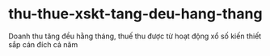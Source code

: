 # thu-thue-xskt-tang-deu-hang-thang
Doanh thu tăng đều hằng tháng, thuế thu được từ hoạt động xổ số kiến thiết sắp cán đích cả năm
